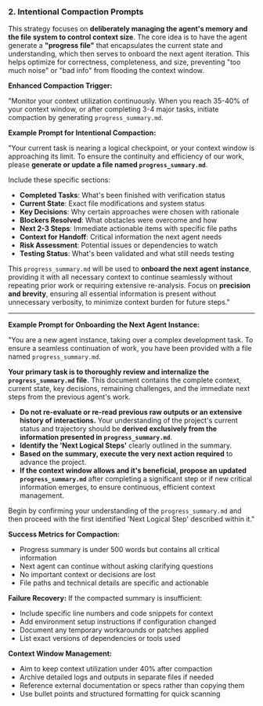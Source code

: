 ### 2. Intentional Compaction Prompts

This strategy focuses on **deliberately managing the agent's memory and the file system to control context size**. The core idea is to have the agent generate a **"progress file"** that encapsulates the current state and understanding, which then serves to onboard the next agent iteration. This helps optimize for correctness, completeness, and size, preventing "too much noise" or "bad info" from flooding the context window.

**Enhanced Compaction Trigger:**

"Monitor your context utilization continuously. When you reach 35-40% of your context window, or after completing 3-4 major tasks, initiate compaction by generating `progress_summary.md`.

**Example Prompt for Intentional Compaction:**

"Your current task is nearing a logical checkpoint, or your context window is approaching its limit. To ensure the continuity and efficiency of our work, please **generate or update a file named `progress_summary.md`**.

Include these specific sections:
*   **Completed Tasks**: What's been finished with verification status
*   **Current State**: Exact file modifications and system status  
*   **Key Decisions**: Why certain approaches were chosen with rationale
*   **Blockers Resolved**: What obstacles were overcome and how
*   **Next 2-3 Steps**: Immediate actionable items with specific file paths
*   **Context for Handoff**: Critical information the next agent needs
*   **Risk Assessment**: Potential issues or dependencies to watch
*   **Testing Status**: What's been validated and what still needs testing

This `progress_summary.md` will be used to **onboard the next agent instance**, providing it with all necessary context to continue seamlessly without repeating prior work or requiring extensive re-analysis. Focus on **precision and brevity**, ensuring all essential information is present without unnecessary verbosity, to minimize context burden for future steps."


---

**Example Prompt for Onboarding the Next Agent Instance:**

"You are a new agent instance, taking over a complex development task. To ensure a seamless continuation of work, you have been provided with a file named `progress_summary.md`.

**Your primary task is to thoroughly review and internalize the `progress_summary.md` file.** This document contains the complete context, current state, key decisions, remaining challenges, and the immediate next steps from the previous agent's work.

*   **Do not re-evaluate or re-read previous raw outputs or an extensive history of interactions.** Your understanding of the project's current status and trajectory should be **derived exclusively from the information presented in `progress_summary.md`**.
*   **Identify the 'Next Logical Steps'** clearly outlined in the summary.
*   **Based on the summary, execute the very next action required** to advance the project.
*   **If the context window allows and it's beneficial, propose an updated `progress_summary.md`** after completing a significant step or if new critical information emerges, to ensure continuous, efficient context management.

Begin by confirming your understanding of the `progress_summary.md` and then proceed with the first identified 'Next Logical Step' described within it."

**Success Metrics for Compaction:**
- Progress summary is under 500 words but contains all critical information
- Next agent can continue without asking clarifying questions
- No important context or decisions are lost
- File paths and technical details are specific and actionable

**Failure Recovery:**
If the compacted summary is insufficient:
- Include specific line numbers and code snippets for context
- Add environment setup instructions if configuration changed
- Document any temporary workarounds or patches applied
- List exact versions of dependencies or tools used

**Context Window Management:**
- Aim to keep context utilization under 40% after compaction
- Archive detailed logs and outputs in separate files if needed
- Reference external documentation or specs rather than copying them
- Use bullet points and structured formatting for quick scanning